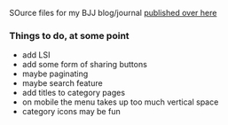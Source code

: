 SOurce files for my BJJ blog/journal [published over here](http://yannick-lohse.fr/bjj)

### Things to do, at some point

- add LSI
- add some form of sharing buttons
- maybe paginating
- maybe search feature
- add titles to category pages
- on mobile the menu takes up too much vertical space
- category icons may be fun